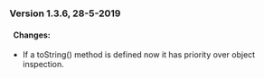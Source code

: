 ### Version 1.3.6, 28-5-2019
	
#### &nbsp;&nbsp;<b>Changes:</b>
* If a toString() method is defined now it has priority over object inspection.

